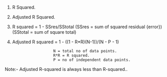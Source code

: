 <!-- Performance measure used in Regression -->

1) R Squared.
2) Adjusted R Squared.

1) R squared =  1 - SSres/SStotal   (SSres = sum of squared residual {error})
                                    (SStotal = sum of square total)


2) Adjusted R squared =  1 - ((1 - R*R)(N-1))/(N - P - 1)
                         
                         N = total no of data points.
                         R*R = R squared.
                         P = no of independent data points.

Note:- Adjusted R-squared is always less than R-squared..


